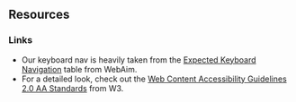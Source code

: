 ## Resources

### Links

- Our keyboard nav is heavily taken from the [Expected Keyboard Navigation](https://webaim.org/techniques/keyboard/#testing) table from WebAim.
- For a detailed look, check out the [Web Content Accessibility Guidelines 2.0 AA Standards](https://www.w3.org/WAI/WCAG20/quickref/) from W3.